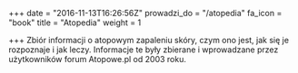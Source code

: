 +++
date = "2016-11-13T16:26:56Z"
prowadzi_do = "/atopedia"
fa_icon = "book"
title = "Atopedia"
weight = 1

+++
Zbiór informacji o atopowym zapaleniu skóry, czym ono jest, jak się je
rozpoznaje i jak leczy. Informacje te były zbierane i wprowadzane przez
użytkowników forum Atopowe.pl od 2003 roku.
